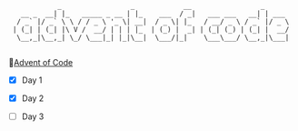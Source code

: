 ```
            _                 _            __                 _      
   __ _  __| |_   _____ _ __ | |_    ___  / _|   ___ ___   __| | ___ 
  / _` |/ _` \ \ / / _ \ '_ \| __|  / _ \| |_   / __/ _ \ / _` |/ _ \
 | (_| | (_| |\ V /  __/ | | | |_  | (_) |  _| | (_| (_) | (_| |  __/
  \__,_|\__,_| \_/ \___|_| |_|\__|  \___/|_|    \___\___/ \__,_|\___|
                                                                     
```

🎄[Advent of Code](https://adventofcode.com/)

- [x] Day 1
- [x] Day 2
- [ ] Day 3

